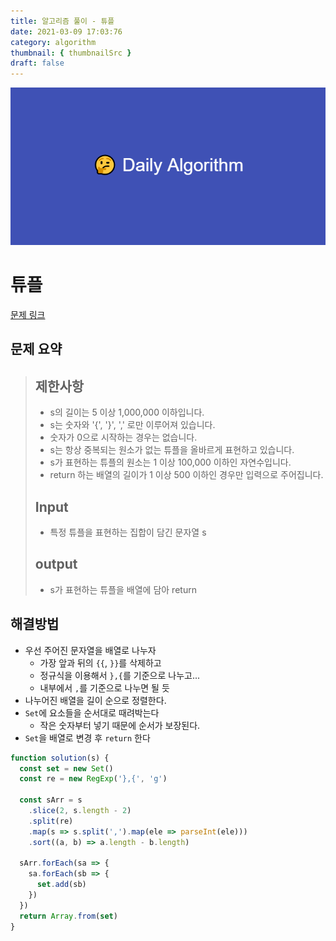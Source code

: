 ```yaml
---
title: 알고리즘 풀이 - 튜플
date: 2021-03-09 17:03:76
category: algorithm
thumbnail: { thumbnailSrc }
draft: false
---
```


![picture 22](images/2021-03-09/ba0118f82c0feeca7e76871c011166f54043143d3dd0994493963b5334b3472f.png)

# 튜플

[문제 링크](https://programmers.co.kr/learn/courses/30/lessons/64065)

## 문제 요약

> ## 제한사항
>
> - s의 길이는 5 이상 1,000,000 이하입니다.
> - s는 숫자와 '{', '}', ',' 로만 이루어져 있습니다.
> - 숫자가 0으로 시작하는 경우는 없습니다.
> - s는 항상 중복되는 원소가 없는 튜플을 올바르게 표현하고 있습니다.
> - s가 표현하는 튜플의 원소는 1 이상 100,000 이하인 자연수입니다.
> - return 하는 배열의 길이가 1 이상 500 이하인 경우만 입력으로 주어집니다.
>
> ## Input
>
> - 특정 튜플을 표현하는 집합이 담긴 문자열 s
>
> ## output
>
> - s가 표현하는 튜플을 배열에 담아 return

## 해결방법

- 우선 주어진 문자열을 배열로 나누자
  - 가장 앞과 뒤의 `{{`, `}}`를 삭제하고
  - 정규식을 이용해서 `},{`를 기준으로 나누고...
  - 내부에서 `,`를 기준으로 나누면 될 듯
- 나누어진 배열을 길이 순으로 정렬한다.
- `Set`에 요소들을 순서대로 때려박는다
  - 작은 숫자부터 넣기 때문에 순서가 보장된다.
- `Set`을 배열로 변경 후 `return` 한다

```js
function solution(s) {
  const set = new Set()
  const re = new RegExp('},{', 'g')

  const sArr = s
    .slice(2, s.length - 2)
    .split(re)
    .map(s => s.split(',').map(ele => parseInt(ele)))
    .sort((a, b) => a.length - b.length)

  sArr.forEach(sa => {
    sa.forEach(sb => {
      set.add(sb)
    })
  })
  return Array.from(set)
}
```
